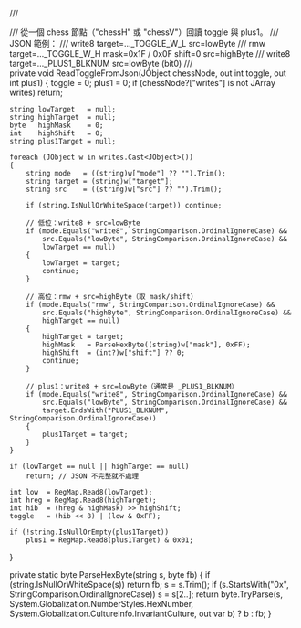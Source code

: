 /// <summary>
/// 從一個 chess 節點（"chessH" 或 "chessV"）回讀 toggle 與 plus1。
/// JSON 範例：
///   write8  target=..._TOGGLE_W_L      src=lowByte
///   rmw     target=..._TOGGLE_W_H mask=0x1F / 0x0F shift=0  src=highByte
///   write8  target=..._PLUS1_BLKNUM    src=lowByte (bit0)
/// </summary>
private void ReadToggleFromJson(JObject chessNode, out int toggle, out int plus1)
{
    toggle = 0; plus1 = 0;
    if (chessNode?["writes"] is not JArray writes) return;

    string lowTarget   = null;
    string highTarget  = null;
    byte   highMask    = 0;
    int    highShift   = 0;
    string plus1Target = null;

    foreach (JObject w in writes.Cast<JObject>())
    {
        string mode   = ((string)w["mode"] ?? "").Trim();
        string target = (string)w["target"];
        string src    = ((string)w["src"] ?? "").Trim();

        if (string.IsNullOrWhiteSpace(target)) continue;

        // 低位：write8 + src=lowByte
        if (mode.Equals("write8", StringComparison.OrdinalIgnoreCase) &&
            src.Equals("lowByte", StringComparison.OrdinalIgnoreCase) &&
            lowTarget == null)
        {
            lowTarget = target;
            continue;
        }

        // 高位：rmw + src=highByte（取 mask/shift）
        if (mode.Equals("rmw", StringComparison.OrdinalIgnoreCase) &&
            src.Equals("highByte", StringComparison.OrdinalIgnoreCase) &&
            highTarget == null)
        {
            highTarget = target;
            highMask   = ParseHexByte((string)w["mask"], 0xFF);
            highShift  = (int?)w["shift"] ?? 0;
            continue;
        }

        // plus1：write8 + src=lowByte（通常是 _PLUS1_BLKNUM）
        if (mode.Equals("write8", StringComparison.OrdinalIgnoreCase) &&
            src.Equals("lowByte", StringComparison.OrdinalIgnoreCase) &&
            target.EndsWith("PLUS1_BLKNUM", StringComparison.OrdinalIgnoreCase))
        {
            plus1Target = target;
        }
    }

    if (lowTarget == null || highTarget == null)
        return; // JSON 不完整就不處理

    int low  = RegMap.Read8(lowTarget);
    int hreg = RegMap.Read8(highTarget);
    int hib  = (hreg & highMask) >> highShift;
    toggle   = (hib << 8) | (low & 0xFF);

    if (!string.IsNullOrEmpty(plus1Target))
        plus1 = RegMap.Read8(plus1Target) & 0x01;
}

private static byte ParseHexByte(string s, byte fb)
{
    if (string.IsNullOrWhiteSpace(s)) return fb;
    s = s.Trim();
    if (s.StartsWith("0x", StringComparison.OrdinalIgnoreCase)) s = s[2..];
    return byte.TryParse(s, System.Globalization.NumberStyles.HexNumber,
        System.Globalization.CultureInfo.InvariantCulture, out var b) ? b : fb;
}
